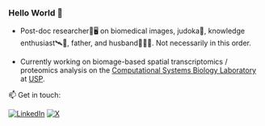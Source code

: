 ### Hello World 👋

- Post-doc researcher🔬🖥️ on biomedical images, judoka🥋, knowledge enthusiast🛰️🔭, father, and husband👨‍👩‍👧. Not necessarily in this order.

-  Currently working on biomage-based spatial transcriptomics / proteomics analysis on the [Computational Systems Biology Laboratory](https://www.csbiology.org/) at [USP](usp.br).

📫 Get in touch:

[![LinkedIn](https://img.shields.io/endpoint?url=https://raw.githubusercontent.com/mauroccm/mauroccm.github.io/main/shields.io.endpoints/linkedin.json)](https://www.linkedin.com/in/mauro-cafund%C3%B3-de-morais/) [![X](https://img.shields.io/endpoint?url=https://raw.githubusercontent.com/mauroccm/mauroccm.github.io/main/shields.io.endpoints/x.json)](https://x.com/mauroccm)

<!--
Here are some ideas to get you started:

- 🔭 I’m currently working on ...
- 🌱 I’m currently learning ...
- 👯 I’m looking to collaborate on ...
- 🤔 I’m looking for help with ...
- 💬 Ask me about ...
- 📫 How to reach me: ...
- ⚡ Fun fact: ...
-->